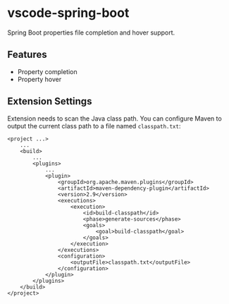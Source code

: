 # vscode-spring-boot

Spring Boot properties file completion and hover support.

## Features

- Property completion
- Property hover

## Extension Settings

Extension needs to scan the Java class path. You can configure Maven to output the current class path to a file named `classpath.txt`:

```
<project ...>
    ...
    <build>
        ...
        <plugins>
            ...
            <plugin>
                <groupId>org.apache.maven.plugins</groupId>
                <artifactId>maven-dependency-plugin</artifactId>
                <version>2.9</version>
                <executions>
                    <execution>
                        <id>build-classpath</id>
                        <phase>generate-sources</phase>
                        <goals>
                            <goal>build-classpath</goal>
                        </goals>
                    </execution>
                </executions>
                <configuration>
                    <outputFile>classpath.txt</outputFile>
                </configuration>
            </plugin>
        </plugins>
    </build>
</project>
```
